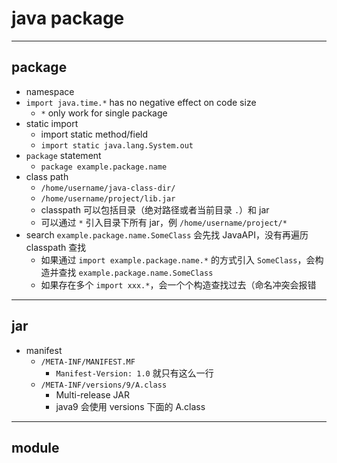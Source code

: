 # java package

---

## package

- namespace
- `import java.time.*` has no negative effect on code size
    - `*` only work for single package
- static import
    - import static method/field
    - `import static java.lang.System.out`
- `package` statement
    - `package example.package.name`
- class path
    - `/home/username/java-class-dir/`
    - `/home/username/project/lib.jar`
    - classpath 可以包括目录（绝对路径或者当前目录 `.`）和 jar
    - 可以通过 `*` 引入目录下所有 jar，例 `/home/username/project/*`
- search `example.package.name.SomeClass` 会先找 JavaAPI，没有再遍历 classpath 查找
    - 如果通过 `import example.package.name.*` 的方式引入 `SomeClass`，会构造并查找 `example.package.name.SomeClass`
    - 如果存在多个 `import xxx.*`，会一个个构造查找过去（命名冲突会报错

---

## jar

- manifest
    - `/META-INF/MANIFEST.MF`
        - `Manifest-Version: 1.0` 就只有这么一行
    - `/META-INF/versions/9/A.class`
        - Multi-release JAR
        - java9 会使用 versions 下面的 A.class

---

## module


